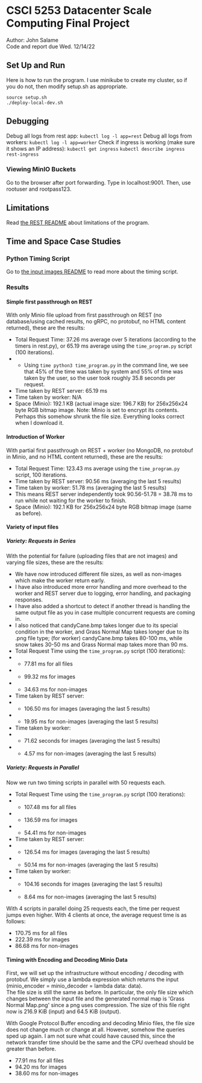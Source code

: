 # CSCI 5253 Datacenter Scale Computing Final Project
Author: John Salame  
Code and report due Wed. 12/14/22

## Set Up and Run
Here is how to run the program. I use minikube to create my cluster, so if you do not, then modify setup.sh as appropriate.
```
source setup.sh
./deploy-local-dev.sh
```

## Debugging
Debug all logs from rest app:
`kubectl log -l app=rest`
Debug all logs from workers:
`kubectl log -l app=worker`
Check if ingress is working (make sure it shows an IP address):
`kubectl get ingress`
`kubectl describe ingress rest-ingress`
### Viewing MinIO Buckets
Go to the browser after port forwarding. Type in localhost:9001. Then, use rootuser and rootpass123.

## Limitations
Read [the REST README](./rest/README.md) about limitations of the program.

## Time and Space Case Studies
### Python Timing Script
Go to [the input images README](./input_images/README.md) to read more about the timing script.


### Results
#### Simple first passthrough on REST
With only Minio file upload from first passthrough on REST (no database/using cached results, no gRPC, no protobuf, no HTML content returned), these are the results:

*  Total Request Time: 37.26 ms average over 5 iterations (according to the timers in rest.py), or 65.19 ms average using the `time_program.py` script (100 iterations).
* * Using `time python3 time_program.py` in the command line, we see that 45% of the time was taken by system and 55% of time was taken by the user, so the user took roughly 35.8 seconds per request.
* Time taken by REST server: 65.19 ms
* Time taken by worker: N/A
* Space (Minio): 192.1 KB (actual image size: 196.7 KB) for 256x256x24 byte RGB bitmap image.
Note: Minio is set to encrypt its contents. Perhaps this somehow shrunk the file size. Everything looks correct when I download it.

#### Introduction of Worker
With partial first passthrough on REST + worker (no MongoDB, no protobuf in Minio, and no HTML content returned), these are the results:

* Total Request Time: 123.43 ms average using the `time_program.py` script, 100 iterations.
* Time taken by REST server: 90.56 ms (averaging the last 5 results)
* Time taken by worker: 51.78 ms (averaging the last 5 results)
* This means REST server independently took 90.56-51.78 = 38.78 ms to run while not waiting for the worker to finish.
* Space (Minio): 192.1 KB for 256x256x24 byte RGB bitmap image (same as before).

#### Variety of input files
##### Variety: Requests in Series
With the potential for failure (uploading files that are not images) and varying file sizes, these are the results:

* We have now introduced different file sizes, as well as non-images which make the worker return early.
* I have also introduced more error handling and more overhead to the worker and REST server due to logging, error handling, and packaging responses.
* I have also added a shortcut to detect if another thread is handling the same output file as you in case multiple concurrent requests are coming in.
* I also noticed that candyCane.bmp takes longer due to its special condition in the worker, and Grass Normal Map takes longer due to its .png file type; (for worker) candyCane.bmp takes 80-100 ms, while snow takes 30-50 ms and Grass Normal map takes more than 90 ms.
* Total Request Time using the `time_program.py` script (100 iterations):
* * 77.81 ms for all files
* * 99.32 ms for images
* * 34.63 ms for non-images
* Time taken by REST server: 
* * 106.50 ms for images (averaging the last 5 results)
* * 19.95 ms for non-images (averaging the last 5 results)
* Time taken by worker:
* * 71.62 seconds for images (averaging the last 5 results)
* * 4.57 ms for non-images (averaging the last 5 results)

##### Variety: Requests in Parallel
Now we run two timing scripts in parallel with 50 requests each.

* Total Request Time using the `time_program.py` script (100 iterations):
* * 107.48 ms for all files
* * 136.59 ms for images
* * 54.41 ms for non-images
* Time taken by REST server:
* * 126.54 ms for images (averaging the last 5 results)
* * 50.14 ms for non-images (averaging the last 5 results)
* Time taken by worker:
* * 104.16 seconds for images (averaging the last 5 results)
* * 8.64 ms for non-images (averaging the last 5 results)

With 4 scripts in parallel doing 25 requests each, the time per request jumps even higher. With 4 clients at once, the average request time is as follows:

* 170.75 ms for all files
* 222.39 ms for images
* 86.68 ms for non-images

#### Timing with Encoding and Decoding Minio Data
First, we will set up the infrastructure without encoding / decoding with protobuf. We simply use a lambda expression which returns the input (minio_encoder = minio_decoder = lambda data: data).  
The file size is still the same as before. In particular, the only file size which changes between the input file and the generated normal map is 'Grass Normal Map.png' since a png uses compression. The size of this file right now is 216.9 KiB (input) and 64.5 KiB (output).

With Google Protocol Buffer encoding and decoding Minio files, the file size does not change much or change at all. However, somehow the queries sped up again. I am not sure what could have caused this, since the network transfer time should be the same and the CPU overhead should be greater than before.

* 77.91 ms for all files
* 94.20 ms for images
* 38.60 ms for non-images



